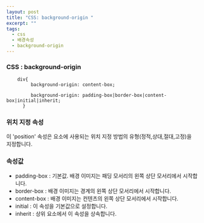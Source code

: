 ```yaml
---
layout: post
title: "CSS: background-origin "
excerpt: ""
tags: 
  - css
  - 배경속성
  - background-origin
---
```



### CSS : background-origin

```
    div{
         background-origin: content-box;
         
         background-origin: padding-box|border-box|content-box|initial|inherit;
      }
```
### 위치 지정 속성

이 'position' 속성은 요소에 사용되는 위치 지정 방법의 유형(정적,상대,절대,고정)을 지정합니다.

### 속성값

- padding-box : 기본값. 배경 이미지는 패딩 모서리의 왼쪽 상단 모서리에서 시작합니다.	
- border-box : 배경 이미지는 경계의 왼쪽 상단 모서리에서 시작합니다.	
- content-box : 배경 이미지는 컨텐츠의 왼쪽 상단 모서리에서 시작합니다.	
- initial : 이 속성을 기본값으로 설정합니다.
- inherit : 상위 요소에서 이 속성을 상속합니다.

